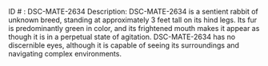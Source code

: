 ID # : DSC-MATE-2634
Description: DSC-MATE-2634 is a sentient rabbit of unknown breed, standing at approximately 3 feet tall on its hind legs. Its fur is predominantly green in color, and its frightened mouth makes it appear as though it is in a perpetual state of agitation. DSC-MATE-2634 has no discernible eyes, although it is capable of seeing its surroundings and navigating complex environments. 